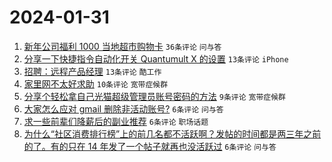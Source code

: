 # 2024-01-31

1. [新年公司福利 1000 当地超市购物卡](https://www.v2ex.com/t/1012951) `36条评论` `问与答`
1. [分享一下快捷指令自动化开关 Quantumult X 的设置](https://www.v2ex.com/t/1012952) `13条评论` `iPhone`
1. [招聘：远程产品经理](https://www.v2ex.com/t/1012947) `13条评论` `酷工作`
1. [家里网不太好求助](https://www.v2ex.com/t/1012946) `10条评论` `宽带症候群`
1. [分享个轻松拿自己光猫超级管理员账号密码的方法](https://www.v2ex.com/t/1012953) `9条评论` `宽带症候群`
1. [大家怎么应对 gmail 删除非活动账号?](https://www.v2ex.com/t/1012971) `6条评论` `问与答`
1. [求一些前辈们降薪后的副业推荐](https://www.v2ex.com/t/1012963) `6条评论` `职场话题`
1. [为什么“社区消费排行榜”上的前几名都不活跃啊？发帖的时间都是两三年之前的了。有的只在 14 年发了一个帖子就再也没活跃过](https://www.v2ex.com/t/1012950) `6条评论` `问与答`
